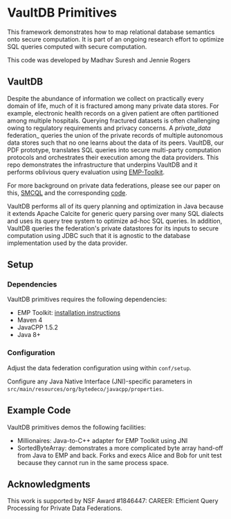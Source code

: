 # VaultDB Primitives
This framework demonstrates how to map relational database semantics onto secure computation.  It is part of an ongoing research effort to optimize SQL queries computed with secure computation.  

This code was developed by Madhav Suresh and Jennie Rogers

## VaultDB 

 Despite the abundance of information we collect on practically every domain of life, much of it is fractured among many private data stores. For example, electronic health records on a given patient are often partitioned among multiple hospitals. Querying fractured datasets is often challenging owing to regulatory requirements and privacy concerns. A _private_data_ federation_  queries the union of the private records of multiple autonomous data stores such that no one learns about the data of its peers. VaultDB, our PDF prototype, translates SQL queries into secure multi-party computation protocols and orchestrates their execution among the data providers.  This repo demonstrates the infrastructure that underpins VaultDB and it performs oblivious query evaluation using [EMP-Toolkit](https://github.com/emp-toolkit).
 
 For more background on private data federations, please see our paper on this, [SMCQL](http://users.eecs.northwestern.edu/~jennie/pubs/smcql.pdf) and the corresponding [code](https://github.com/smcql/smcql).  


VaultDB performs all of its query planning and optimization in Java because it extends Apache Calcite for generic query parsing over many SQL dialects and uses its query tree system to optimize ad-hoc SQL queries.  In addition, VaultDB queries the federation's private datastores for its inputs to secure computation using JDBC such that it is agnostic to the database implementation used by the data provider.

## Setup

### Dependencies

VaultDB primitives requires the following dependencies:
* EMP Toolkit: [installation instructions](https://github.com/emp-toolkit/emp-readme)
* Maven 4
* JavaCPP 1.5.2
* Java 8+
 
 ### Configuration
 
 Adjust the data federation configuration using within ```conf/setup```.   
 
 Configure any Java Native Interface (JNI)-specific parameters in  ```src/main/resources/org/bytedeco/javacpp/properties```.
 
 ## Example Code
 
VaultDB primitives demos the following facilities:
 * Millionaires: Java-to-C++ adapter for EMP Toolkit using JNI 
 * SortedByteArray: demonstrates a more complicated byte array hand-off from Java to EMP and back.  Forks and execs Alice and Bob for unit test because they cannot run in the same process space.


## Acknowledgments 

This work is supported by NSF Award #1846447: CAREER: Efficient Query Processing for Private Data Federations.  
